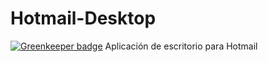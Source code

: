 # Hotmail-Desktop

[![Greenkeeper badge](https://badges.greenkeeper.io/juliandavidmr/Hotmail-Desktop.svg)](https://greenkeeper.io/)
Aplicación de escritorio para Hotmail
